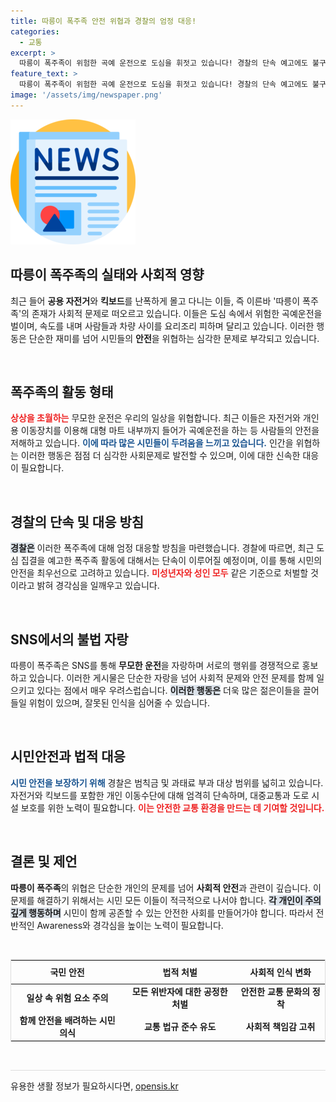 ```yaml
---
title: 따릉이 폭주족 안전 위협과 경찰의 엄정 대응!
categories:
  - 교통
excerpt: >
  따릉이 폭주족이 위험한 곡예 운전으로 도심을 휘젓고 있습니다! 경찰의 단속 예고에도 불구, SNS에서 조롱하며 무모한 행위를 자랑하는 이들의 실태를 파헤칩니다. 시민 안전은 과연 어디에? 클릭해서 더 알아보세요!
feature_text: >
  따릉이 폭주족이 위험한 곡예 운전으로 도심을 휘젓고 있습니다! 경찰의 단속 예고에도 불구, SNS에서 조롱하며 무모한 행위를 자랑하는 이들의 실태를 파헤칩니다. 시민 안전은 과연 어디에? 클릭해서 더 알아보세요!
image: '/assets/img/newspaper.png'
---
```


<p><img src="/assets/img/newspaper.png" alt="kimp 속보" /></p>

<h2 data-ke-size="size26">따릉이 폭주족의 실태와 사회적 영향</h2>

<p data-ke-size="size16">최근 들어 <b>공용 자전거</b>와 <b>킥보드</b>를 난폭하게 몰고 다니는 이들, 즉 이른바 '따릉이 폭주족'의 존재가 사회적 문제로 떠오르고 있습니다. 이들은 도심 속에서 위험한 곡예운전을 벌이며, 속도를 내며 사람들과 차량 사이를 요리조리 피하며 달리고 있습니다. 이러한 행동은 단순한 재미를 넘어 시민들의 <b>안전</b>을 위협하는 심각한 문제로 부각되고 있습니다. </p>

<p data-ke-size="size16">&nbsp;</p>

<h2 data-ke-size="size26">폭주족의 활동 형태</h2>

<p data-ke-size="size16"><b><span style="color: #ee2323;">상상을 초월하는</span></b> 무모한 운전은 우리의 일상을 위협합니다. 최근 이들은 자전거와 개인용 이동장치를 이용해 대형 마트 내부까지 들어가 곡예운전을 하는 등 사람들의 안전을 저해하고 있습니다. <b><span style="color: #1a5490;">이에 따라 많은 시민들이 두려움을 느끼고 있습니다.</span></b> 인간을 위협하는 이러한 행동은 점점 더 심각한 사회문제로 발전할 수 있으며, 이에 대한 신속한 대응이 필요합니다.</p>

<p data-ke-size="size16">&nbsp;</p>

<h2 data-ke-size="size26">경찰의 단속 및 대응 방침</h2>

<p data-ke-size="size16"><b><span style="background-color: #21538527;">경찰은</span></b> 이러한 폭주족에 대해 엄정 대응할 방침을 마련했습니다. 경찰에 따르면, 최근 도심 집결을 예고한 폭주족 활동에 대해서는 단속이 이루어질 예정이며, 이를 통해 시민의 안전을 최우선으로 고려하고 있습니다. <b><span style="color: #ee2323;">미성년자와 성인 모두</span></b> 같은 기준으로 처벌할 것이라고 밝혀 경각심을 일깨우고 있습니다.</p>

<p data-ke-size="size16">&nbsp;</p>

<h2 data-ke-size="size26">SNS에서의 불법 자랑</h2>

<p data-ke-size="size16">따릉이 폭주족은 SNS를 통해 <b>무모한 운전</b>을 자랑하며 서로의 행위를 경쟁적으로 홍보하고 있습니다. 이러한 게시물은 단순한 자랑을 넘어 사회적 문제와 안전 문제를 함께 일으키고 있다는 점에서 매우 우려스럽습니다. <b><span style="background-color: #21538527;">이러한 행동은</span></b> 더욱 많은 젊은이들을 끌어들일 위험이 있으며, 잘못된 인식을 심어줄 수 있습니다.</p>

<p data-ke-size="size16">&nbsp;</p>

<h2 data-ke-size="size26">시민안전과 법적 대응</h2>

<p data-ke-size="size16"><b><span style="color: #1a5490;">시민 안전을 보장하기 위해</span></b> 경찰은 범칙금 및 과태료 부과 대상 범위를 넓히고 있습니다. 자전거와 킥보드를 포함한 개인 이동수단에 대해 엄격히 단속하며, 대중교통과 도로 시설 보호를 위한 노력이 필요합니다. <b><span style="color: #ee2323;">이는 안전한 교통 환경을 만드는 데 기여할 것입니다.</span></b></p>

<p data-ke-size="size16">&nbsp;</p>

<h2 data-ke-size="size26">결론 및 제언</h2>

<p data-ke-size="size16"><b>따릉이 폭주족</b>의 위협은 단순한 개인의 문제를 넘어 <b>사회적 안전</b>과 관련이 깊습니다. 이 문제를 해결하기 위해서는 시민 모든 이들이 적극적으로 나서야 합니다. <b><span style="background-color: #21538527;">각 개인이 주의 깊게 행동하며</span></b> 시민이 함께 공존할 수 있는 안전한 사회를 만들어가야 합니다. 따라서 전반적인 Awareness와 경각심을 높이는 노력이 필요합니다.</p>

<p data-ke-size="size16">&nbsp;</p>

<table style="border: 1px solid #ddd; width: 100%;">
    <thead>
        <tr>
            <th style="text-align: center; height: 30px;"><b>국민 안전</b></th>
            <th style="text-align: center; height: 30px;"><b>법적 처벌</b></th>
            <th style="text-align: center; height: 30px;"><b>사회적 인식 변화</b></th>
        </tr>
    </thead>
    <tbody>
        <tr>
            <td style="text-align: center; height: 17px;"><b>일상 속 위험 요소 주의</b></td>
            <td style="text-align: center; height: 17px;"><b>모든 위반자에 대한 공정한 처벌</b></td>
            <td style="text-align: center; height: 17px;"><b>안전한 교통 문화의 정착</b></td>
        </tr>
        <tr>
            <td style="text-align: center; height: 17px;"><b>함께 안전을 배려하는 시민 의식</b></td>
            <td style="text-align: center; height: 17px;"><b>교통 법규 준수 유도</b></td>
            <td style="text-align: center; height: 17px;"><b>사회적 책임감 고취</b></td>
        </tr>
    </tbody>
</table>

<p data-ke-size="size16">&nbsp;</p> 

<hr style="height: 1px; border: none; background-color: #ddd;">
유용한 생활 정보가 필요하시다면, <a href="https://opensis.kr" rel="dofollow">opensis.kr</a>


